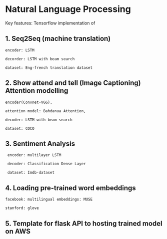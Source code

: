 # Natural Language Processing

Key features: Tensorflow implementation of 

## 1. Seq2Seq (machine translation)
       
    encoder: LSTM
    
    decorder: LSTM with beam search
    
    dataset: Eng-french translation dataset
    
## 2. Show attend and tell (Image Captioning) Attention modelling 	 
    
    encoder(Convnet-VGG),
    
    attention model: Bahdanua Attention, 
    
    decoder: LSTM with beam search     
    
    dataset: COCO 

## 3. Sentiment Analysis

     encoder: multilayer LSTM 
     
     decoder: Classification Dense Layer
     
     dataset: Imdb-dataset

## 4. Loading pre-trained word embeddings 
    
    facebook: multilingual embeddings: MUSE 
    
    stanford: glove 
    
## 5. Template for flask API to hosting trained model on AWS  
